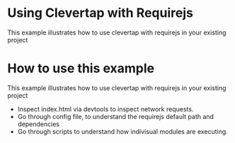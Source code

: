 # Using Clevertap with Requirejs

This example illustrates how to use clevertap with requirejs in your existing project

# How to use this example

This example illustrates how to use clevertap with requirejs in your existing project

* Inspect index.html via devtools to inspect network requests.
* Go through config file, to understand the requirejs default path and dependencies
* Go through scripts to understand how indivisual modules are executing.
